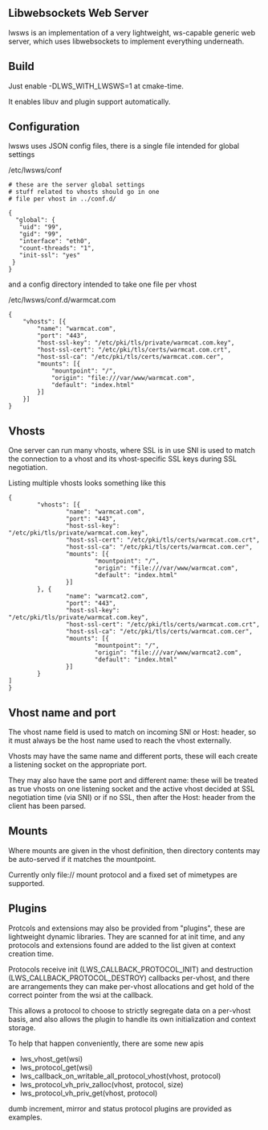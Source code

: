 Libwebsockets Web Server
------------------------

lwsws is an implementation of a very lightweight, ws-capable generic web
server, which uses libwebsockets to implement everything underneath.

Build
-----

Just enable -DLWS_WITH_LWSWS=1 at cmake-time.

It enables libuv and plugin support automatically.


Configuration
-------------

lwsws uses JSON config files, there is a single file intended for global
settings

/etc/lwsws/conf

```
# these are the server global settings
# stuff related to vhosts should go in one
# file per vhost in ../conf.d/

{
  "global": {
   "uid": "99",
   "gid": "99",
   "interface": "eth0",
   "count-threads": "1",
   "init-ssl": "yes"
 }
}
```

and a config directory intended to take one file per vhost

/etc/lwsws/conf.d/warmcat.com

```
{
	"vhosts": [{
		"name": "warmcat.com",
		"port": "443",
		"host-ssl-key": "/etc/pki/tls/private/warmcat.com.key",
		"host-ssl-cert": "/etc/pki/tls/certs/warmcat.com.crt",
		"host-ssl-ca": "/etc/pki/tls/certs/warmcat.com.cer",
		"mounts": [{
			"mountpoint": "/",
			"origin": "file:///var/www/warmcat.com",
			"default": "index.html"
		}]
	}]
}
```

Vhosts
------

One server can run many vhosts, where SSL is in use SNI is used to match
the connection to a vhost and its vhost-specific SSL keys during SSL
negotiation.

Listing multiple vhosts looks something like this

```
{
        "vhosts": [{
                "name": "warmcat.com",
                "port": "443",
                "host-ssl-key": "/etc/pki/tls/private/warmcat.com.key",
                "host-ssl-cert": "/etc/pki/tls/certs/warmcat.com.crt",
                "host-ssl-ca": "/etc/pki/tls/certs/warmcat.com.cer",
                "mounts": [{
                        "mountpoint": "/",
                        "origin": "file:///var/www/warmcat.com",
                        "default": "index.html"
                }]
        }, {
                "name": "warmcat2.com",
                "port": "443",
                "host-ssl-key": "/etc/pki/tls/private/warmcat.com.key",
                "host-ssl-cert": "/etc/pki/tls/certs/warmcat.com.crt",
                "host-ssl-ca": "/etc/pki/tls/certs/warmcat.com.cer",
                "mounts": [{
                        "mountpoint": "/",
                        "origin": "file:///var/www/warmcat2.com",
                        "default": "index.html"
                }]
        }
]
}
```

Vhost name and port
-------------------

The vhost name field is used to match on incoming SNI or Host: header, so it
must always be the host name used to reach the vhost externally.

Vhosts may have the same name and different ports, these will each create a
listening socket on the appropriate port.

They may also have the same port and different name: these will be treated as
true vhosts on one listening socket and the active vhost decided at SSL
negotiation time (via SNI) or if no SSL, then after the Host: header from
the client has been parsed.


Mounts
------

Where mounts are given in the vhost definition, then directory contents may
be auto-served if it matches the mountpoint.

Currently only file:// mount protocol and a fixed set of mimetypes are
supported.


Plugins
-------

Protcols and extensions may also be provided from "plugins", these are
lightweight dynamic libraries.  They are scanned for at init time, and
any protocols and extensions found are added to the list given at context
creation time.

Protocols receive init (LWS_CALLBACK_PROTOCOL_INIT) and destruction
(LWS_CALLBACK_PROTOCOL_DESTROY) callbacks per-vhost, and there are arrangements
they can make per-vhost allocations and get hold of the correct pointer from
the wsi at the callback.

This allows a protocol to choose to strictly segregate data on a per-vhost
basis, and also allows the plugin to handle its own initialization and
context storage.

To help that happen conveniently, there are some new apis

 - lws_vhost_get(wsi)
 - lws_protocol_get(wsi)
 - lws_callback_on_writable_all_protocol_vhost(vhost, protocol)
 - lws_protocol_vh_priv_zalloc(vhost, protocol, size)
 - lws_protocol_vh_priv_get(vhost, protocol)
 
dumb increment, mirror and status protocol plugins are provided as examples.


